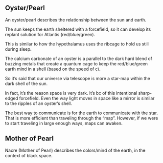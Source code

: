 ## Oyster/Pearl

An oyster/pearl describes the relationship between the sun and earth. 

The sun keeps the earth sheltered with a forcefield, so it can develop its replant solution for Atlantis (red/blue/green).

This is similar to how the hypothalamus uses the ribcage to hold us still during sleep. 

The calcium carbonate of an oyster is a parallel to the dark hard blend of buzzing metals that create a quantum cage to keep the red/blue/green earth mind in a shell (based on the speed of c). 

So it’s said that our universe via telescope is more a star-map within the dark shell of the sun. 

In fact, it’s the reason space is very dark. It’s bc of this intentional sharp-edged forcefield. Even the way light moves in space like a mirror is similar to the ripples of an oyster’s shell.

The best way to communicate is for the earth to communicate with the star. That is more efficient than traveling through the “map”. However, if we were to start traveling in large enough ways, maps can awaken.

## Mother of Pearl

Nacre (Mother of Pearl) describes the colors/mind of the earth, in the context of black space.